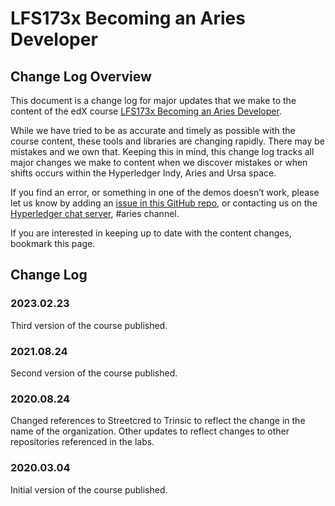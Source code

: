 # LFS173x Becoming an Aries Developer

## Change Log Overview

This document is a change log for major updates that we make to the content of the edX course [LFS173x Becoming an Aries Developer](https://www.edx.org/course/becoming-a-hyperledger-aries-developer). 

While we have tried to be as accurate and timely as possible with the course content, these tools and libraries are changing rapidly. There may be mistakes and we own that. Keeping this in mind, this change log tracks all major changes we make to content when we discover mistakes or when shifts occurs within the Hyperledger Indy, Aries and Ursa space.

If you find an error, or something in one of the demos doesn’t work, please let us know by adding an [issue in this GitHub repo](https://github.com/cloudcompass/ToIPLabs/issues), or contacting us on the [Hyperledger chat server](https://chat.hyperledger.org), #aries channel.

If you are interested in keeping up to date with the content changes, bookmark this page.

## Change Log

### 2023.02.23

Third version of the course published.

### 2021.08.24

Second version of the course published.

### 2020.08.24

Changed references to Streetcred to Trinsic to reflect the change in the name of the organization. Other updates to reflect changes to other repositories referenced in the labs.

### 2020.03.04

Initial version of the course published.
